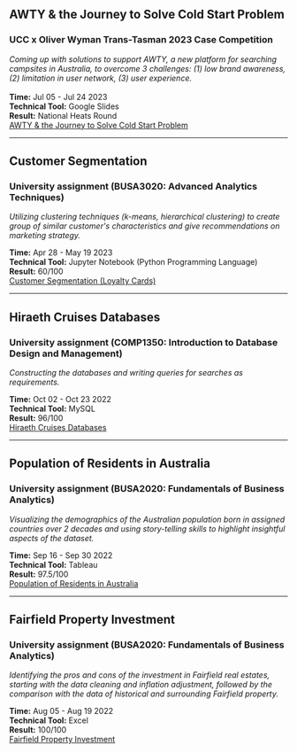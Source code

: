 ## AWTY & the Journey to Solve Cold Start Problem
### UCC x Oliver Wyman Trans-Tasman 2023 Case Competition
*Coming up with solutions to support AWTY, a new platform for searching campsites in Australia, to overcome 3 challenges: (1) low brand awareness, (2) limitation in user network, (3) user experience.*   
<br />
**Time:** Jul 05 - Jul 24 2023  
**Technical Tool:** Google Slides  
**Result:** National Heats Round  
[AWTY & the Journey to Solve Cold Start Problem](https://drive.google.com/file/d/10e1ToO8n-BB1RzOJLXtSthXj_EgYGBso/view?usp=drive_link)

---

## Customer Segmentation 
### University assignment (BUSA3020: Advanced Analytics Techniques)
*Utilizing clustering techniques (k-means, hierarchical clustering) to create group of similar customer's characteristics and give recommendations on marketing strategy.*  

**Time:** Apr 28 - May 19 2023  
**Technical Tool:** Jupyter Notebook (Python Programming Language)  
**Result:** 60/100  
[Customer Segmentation (Loyalty Cards)](https://drive.google.com/file/d/1U4xiU2TOh0yGxCkqu-4ak8yjHKI5z_T5/view?usp=sharing)

---

## Hiraeth Cruises Databases
### University assignment (COMP1350: Introduction to Database Design and Management)
*Constructing the databases and writing queries for searches as requirements.*  

**Time:** Oct 02 - Oct 23 2022  
**Technical Tool:** MySQL  
**Result:** 96/100  
[Hiraeth Cruises Databases](https://drive.google.com/file/d/1Plx3eDWTPHhShrgb0vz1LRCSBysUI6EE/view?usp=sharing)

---

## Population of Residents in Australia
### University assignment (BUSA2020: Fundamentals of Business Analytics)
*Visualizing the demographics of the Australian population born in assigned countries over 2 decades and using story-telling skills to highlight insightful aspects of the dataset.*  

**Time:** Sep 16 - Sep 30 2022  
**Technical Tool:** Tableau  
**Result:** 97.5/100  
[Population of Residents in Australia](https://public.tableau.com/views/BUSA2020_MinhLeQuynhCao_AssignmentTwo_DataVisualization/DashboardThePopulationofResidentsinAustralia1996-2016_?:language=en-US&:display_count=n&:origin=viz_share_link)

---

## Fairfield Property Investment
### University assignment (BUSA2020: Fundamentals of Business Analytics)
*Identifying the pros and cons of the investment in Fairfield real estates, starting with the data cleaning and inflation adjustment, followed by the comparison with the data of historical and surrounding Fairfield property.*  

**Time:** Aug 05 - Aug 19 2022  
**Technical Tool:** Excel  
**Result:** 100/100  
[Fairfield Property Investment](https://hcmedu-my.sharepoint.com/:x:/g/personal/cmlequynh_hcm_edu_vn/ESG952Jz0wFNuKNmQWfHzMgBBGfIf6OfkGZGD_FqnMkFgg?e=M7BUy3)
